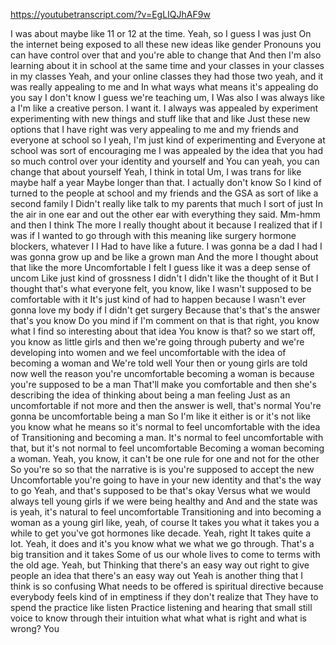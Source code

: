 https://youtubetranscript.com/?v=EgLIQJhAF9w

 I was about maybe like 11 or 12 at the time. Yeah, so I guess I was just On the internet being exposed to all these new ideas like gender Pronouns you can have control over that and you're able to change that And then I'm also learning about it in school at the same time and your classes in your classes in my classes Yeah, and your online classes they had those two yeah, and it was really appealing to me and In what ways what means it's appealing do you say I don't know I guess we're teaching um, I Was also I was always like a I'm like a creative person. I want it. I always was appealed by experiment experimenting with new things and stuff like that and like Just these new options that I have right was very appealing to me and my friends and everyone at school so I yeah, I'm just kind of experimenting and Everyone at school was sort of encouraging me I was appealed by the idea that you had so much control over your identity and yourself and You can yeah, you can change that about yourself Yeah, I think in total Um, I was trans for like maybe half a year Maybe longer than that. I actually don't know So I kind of turned to the people at school and my friends and the GSA as sort of like a second family I Didn't really like talk to my parents that much I sort of just In the air in one ear and out the other ear with everything they said. Mm-hmm and then I think The more I really thought about it because I realized that if I was if I wanted to go through with this meaning like surgery hormone blockers, whatever I I Had to have like a future. I was gonna be a dad I had I was gonna grow up and be like a grown man And the more I thought about that like the more Uncomfortable I felt I guess like it was a deep sense of uncom Like just kind of grossness I didn't I didn't like the thought of it But I thought that's what everyone felt, you know, like I wasn't supposed to be comfortable with it It's just kind of had to happen because I wasn't ever gonna love my body if I didn't get surgery Because that's that's the answer that's you know Do you mind if I'm comment on that is that right, you know what I find so interesting about that idea You know is that? so we start off, you know as little girls and then we're going through puberty and we're developing into women and we feel uncomfortable with the idea of becoming a woman and We're told well Your then or young girls are told now well the reason you're uncomfortable becoming a woman is because you're supposed to be a man That'll make you comfortable and then she's describing the idea of thinking about being a man feeling Just as an uncomfortable if not more and then the answer is well, that's normal You're gonna be uncomfortable being a man So I'm like it either is or it's not like you know what he means so it's normal to feel uncomfortable with the idea of Transitioning and becoming a man. It's normal to feel uncomfortable with that, but it's not normal to feel uncomfortable Becoming a woman becoming a woman. Yeah, you know, it can't be one rule for one and not for the other So you're so so that the narrative is is you're supposed to accept the new Uncomfortable you're going to have in your new identity and that's the way to go Yeah, and that's supposed to be that's okay Versus what we would always tell young girls if we were being healthy and And and the state was is yeah, it's natural to feel uncomfortable Transitioning and into becoming a woman as a young girl like, yeah, of course It takes you what it takes you a while to get you've got hormones like decade. Yeah, right It takes quite a lot. Yeah, it does and it's you know what we what we go through. That's a big transition and it takes Some of us our whole lives to come to terms with the old age. Yeah, but Thinking that there's an easy way out right to give people an idea that there's an easy way out Yeah is another thing that I think is so confusing What needs to be offered is spiritual directive because everybody feels kind of in emptiness if they don't realize that They have to spend the practice like listen Practice listening and hearing that small still voice to know through their intuition what what what is right and what is wrong? You